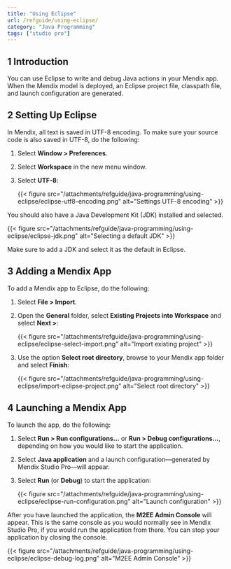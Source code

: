 ```yaml
---
title: "Using Eclipse"
url: /refguide/using-eclipse/
category: "Java Programming"
tags: ["studio pro"]
---
```


## 1 Introduction

You can use Eclipse to write and debug Java actions in your Mendix app. When the Mendix model is deployed, an Eclipse project file, classpath file, and launch configuration are generated.

## 2 Setting Up Eclipse

In Mendix, all text is saved in UTF-8 encoding. To make sure your source code is also saved in UTF-8, do the following:

1. Select **Window > Preferences**.
2. Select **Workspace** in the new menu window.
3. Select **UTF-8**:

    {{< figure src="/attachments/refguide/java-programming/using-eclipse/eclipse-utf8-encoding.png" alt="Settings UTF-8 encoding" >}}

You should also have a Java Development Kit (JDK) installed and selected.

{{< figure src="/attachments/refguide/java-programming/using-eclipse/eclipse-jdk.png" alt="Selecting a default JDK" >}}

Make sure to add a JDK and select it as the default in Eclipse.

## 3 Adding a Mendix App

To add a Mendix app to Eclipse, do the following:

1. Select **File > Import**.
2. Open the **General** folder, select **Existing Projects into Workspace** and select **Next >**:

    {{< figure src="/attachments/refguide/java-programming/using-eclipse/eclipse-select-import.png" alt="Import existing project" >}}

3. Use the option **Select root directory**, browse to your Mendix app folder and select **Finish**:

    {{< figure src="/attachments/refguide/java-programming/using-eclipse/import-eclipse-project.png" alt="Select root directory" >}}

## 4 Launching a Mendix App

To launch the app, do the following:

1. Select **Run > Run configurations...** or **Run > Debug configurations...**, depending on how you would like to start the application. 
2. Select **Java application** and a launch configuration—generated by Mendix Studio Pro—will appear.
3. Select **Run** (or **Debug**) to start the application:

    {{< figure src="/attachments/refguide/java-programming/using-eclipse/eclipse-run-configuration.png" alt="Launch configuration" >}}

After you have launched the application, the **M2EE Admin Console** will appear. This is the same console as you would normally see in Mendix Studio Pro, if you would run the application from there. You can stop your application by closing the console.

{{< figure src="/attachments/refguide/java-programming/using-eclipse/eclipse-debug-log.png" alt="M2EE Admin Console" >}}
